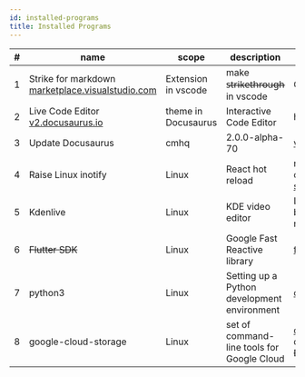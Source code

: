 ```yaml
---
id: installed-programs
title: Installed Programs
---
```


| # | name | scope | description | usage
-|-|-|-|-
 1 | Strike for markdown <a href='https://marketplace.visualstudio.com/items?itemName=artdiniz.strike-vscode' class='external'>marketplace.visualstudio.com</a> | Extension in vscode| make s̶t̶r̶i̶k̶e̶t̶h̶r̶o̶u̶g̶h̶ in vscode | Ctrl+K Backspace
 2 | Live Code Editor <a href='https://v2.docusaurus.io/docs/markdown-features#interactive-code-editor' class='external'>v2.docusaurus.io</a>|theme in Docusaurus|Interactive Code Editor| hard [install](../site-generators/docusaurus/live-codeblock-theme)
 3 | Update Docusaurus | cmhq | 2.0.0-alpha-70 | <a href='https://v2.docusaurus.io/docs/installation#updating-your-docusaurus-version' class='external'>v2.docusaurus.io</a>
4 | Raise Linux inotify | Linux | React hot reload |run Bash command <a href='https://stackoverflow.com/questions/55763428/react-native-error-enospc-system-limit-for-number-of-file-watchers-reached' class='external'>stackoverflow.com</a>
5 | Kdenlive | Linux | KDE video editor | Like Premiere Pro, but very slow rendering
6 | ~~Flutter SDK~~ | Linux | Google Fast Reactive library | <a href='https://flutter.dev/docs/get-started/install/linux' class='external'>flutter.dev</a> |
7 | python3 | Linux | Setting up a Python development environment | <a href='https://cloud.google.com/python/docs/setup' class='external'>cloud.google.com</a>
8 | google-cloud-storage | Linux | set of command-line tools for Google Cloud | <a href='https://cloud.google.com/sdk/docs/quickstart#linux' class='external'>cloud.google.com</a> don't choose ~~Debian/Ubuntu~~
